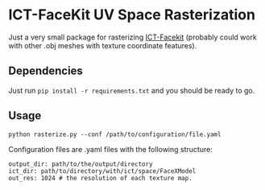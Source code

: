 # ICT-FaceKit UV Space Rasterization
Just a very small package for rasterizing [ICT-Facekit](https://github.com/ICT-VGL/ICT-FaceKit) (probably could work with other .obj meshes with texture coordinate features).

## Dependencies
Just run ```pip install -r requirements.txt``` and you should be ready to go.

## Usage
```
python rasterize.py --conf /path/to/configuration/file.yaml
```

Configuration files are .yaml files with the following structure:
```
output_dir: path/to/the/output/directory
ict_dir: path/to/directory/with/ict/space/FaceXModel
out_res: 1024 # the resolution of each texture map.
```
